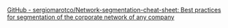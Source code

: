 
[GitHub - sergiomarotco/Network-segmentation-cheat-sheet: Best practices for segmentation of the corporate network of any company](https://github.com/sergiomarotco/Network-segmentation-cheat-sheet)
